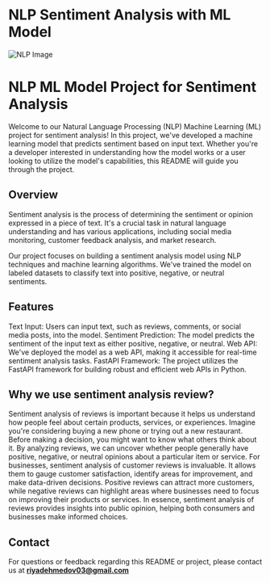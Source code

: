 # NLP Sentiment Analysis with ML Model
 
![NLP Image](https://monkeylearn.com/static/6b2ad32d58b2ceece93e816b52b20d05/An_Introduction_to_NLP_in_AI-Thumbnail.png)

# NLP ML Model Project for Sentiment Analysis
Welcome to our Natural Language Processing (NLP) Machine Learning (ML) project for sentiment analysis! In this project, we've developed a machine learning model that predicts sentiment based on input text. Whether you're a developer interested in understanding how the model works or a user looking to utilize the model's capabilities, this README will guide you through the project.

## Overview
Sentiment analysis is the process of determining the sentiment or opinion expressed in a piece of text. It's a crucial task in natural language understanding and has various applications, including social media monitoring, customer feedback analysis, and market research.

Our project focuses on building a sentiment analysis model using NLP techniques and machine learning algorithms. We've trained the model on labeled datasets to classify text into positive, negative, or neutral sentiments.

## Features
Text Input: Users can input text, such as reviews, comments, or social media posts, into the model.
Sentiment Prediction: The model predicts the sentiment of the input text as either positive, negative, or neutral.
Web API: We've deployed the model as a web API, making it accessible for real-time sentiment analysis tasks.
FastAPI Framework: The project utilizes the FastAPI framework for building robust and efficient web APIs in Python.

## Why we use sentiment analysis review?
Sentiment analysis of reviews is important because it helps us understand how people feel about certain products, services, or experiences. Imagine you're considering buying a new phone or trying out a new restaurant. Before making a decision, you might want to know what others think about it. By analyzing reviews, we can uncover whether people generally have positive, negative, or neutral opinions about a particular item or service.
For businesses, sentiment analysis of customer reviews is invaluable. It allows them to gauge customer satisfaction, identify areas for improvement, and make data-driven decisions. Positive reviews can attract more customers, while negative reviews can highlight areas where businesses need to focus on improving their products or services.
In essence, sentiment analysis of reviews provides insights into public opinion, helping both consumers and businesses make informed choices.

## Contact
For questions or feedback regarding this README or project, please contact us at **riyadehmedov03@gmail.com**